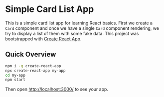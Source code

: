 # Simple Card List App

This is a simple card list app for learning React basics. First we create a `Card` component and once we have a single `Card` component rendering, we try to display a list of them with some fake data. This project was bootstrapped with [Create React App](https://github.com/facebookincubator/create-react-app).

## Quick Overview

```sh
npm i -g create-react-app
npx create-react-app my-app
cd my-app
npm start
```

Then open [http://localhost:3000/](http://localhost:3000/) to see your app.
